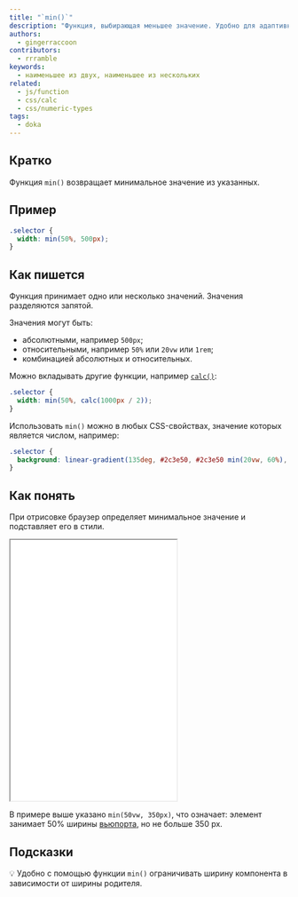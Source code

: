 ```yaml
---
title: "`min()`"
description: "Функция, выбирающая меньшее значение. Удобно для адаптивной вёрстки и не только!"
authors:
  - gingerraccoon
contributors:
  - rrramble
keywords:
  - наименьшее из двух, наименьшее из нескольких
related:
  - js/function
  - css/calc
  - css/numeric-types
tags:
  - doka
---
```


## Кратко

Функция `min()` возвращает минимальное значение из указанных.

## Пример

```css
.selector {
  width: min(50%, 500px);
}
```

## Как пишется

Функция принимает одно или несколько значений. Значения разделяются запятой.

Значения могут быть:

- абсолютными, например `500px`;
- относительными, например `50%` или `20vw` или `1rem`;
- комбинацией абсолютных и относительных.

Можно вкладывать другие функции, например [`calc()`](/css/calc/):

```css
.selector {
  width: min(50%, calc(1000px / 2));
}
```

Использовать `min()` можно в любых CSS-свойствах, значение которых является числом, например:

```css
.selector {
  background: linear-gradient(135deg, #2c3e50, #2c3e50 min(20vw, 60%), #3498db);
}
```

## Как понять

При отрисовке браузер определяет минимальное значение и подставляет его в стили.

<iframe title="Работа функции min()" src="demos/view/index.html" height="470"></iframe>

В примере выше указано `min(50vw, 350px)`, что означает: элемент занимает 50% ширины [вьюпорта](/css/vw-vh/#vw), но не больше 350 px.

## Подсказки

💡 Удобно с помощью функции `min()` ограничивать ширину компонента в зависимости от ширины родителя.

